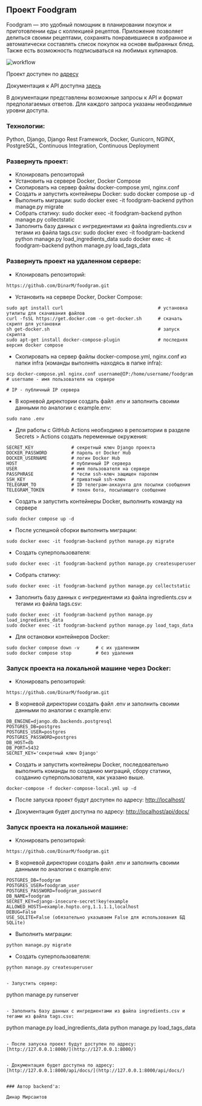 ## Проект Foodgram
Foodgram — это удобный помощник в планировании покупок и приготовлении еды с коллекцией рецептов. Приложение позволяет делиться своими рецептами, сохранять понравившиеся в избранное и автоматически составлять список покупок на основе выбранных блюд. Также есть возможность подписываться на любимых кулинаров.

![workflow](https://github.com/DinarM/foodgram/actions/workflows/main.yml)

Проект доступен по [адресу](https://foodgram-dinar.hopto.org/)

Документация к API доступна [здесь](https://foodgram-dinar.hopto.org/api/docs/)

В документации представлены возможные запросы к API и формат предполагаемых ответов. Для каждого запроса указаны необходимые уровни доступа.

### Технологии:
Python, Django, Django Rest Framework, Docker, Gunicorn, NGINX, PostgreSQL, Continuous Integration, Continuous Deployment


### Развернуть проект:
- Клонировать репозиторий
- Установить на сервере Docker, Docker Compose
- Скопировать на сервер файлы docker-compose.yml, nginx.conf
- Создать и запустить контейнеры Docker:
  sudo docker compose up -d
- Выполнить миграции:
  sudo docker exec -it foodgram-backend python manage.py migrate
- Собрать статику:
  sudo docker exec -it foodgram-backend python manage.py collectstatic
- Заполнить базу данных с ингредиентами из файла ingredients.csv и тегами из файла tags.csv:
  sudo docker exec -it foodgram-backend python manage.py load_ingredients_data
  sudo docker exec -it foodgram-backend python manage.py load_tags_data


### Развернуть проект на удаленном сервере:

- Клонировать репозиторий:
```
https://github.com/DinarM/foodgram.git
```

- Установить на сервере Docker, Docker Compose:

```
sudo apt install curl                                   # установка утилиты для скачивания файлов
curl -fsSL https://get.docker.com -o get-docker.sh      # скачать скрипт для установки
sh get-docker.sh                                        # запуск скрипта
sudo apt-get install docker-compose-plugin              # последняя версия docker compose
```

- Скопировать на сервер файлы docker-compose.yml, nginx.conf из папки infra (команды выполнять находясь в папке infra):

```
scp docker-compose.yml nginx.conf username@IP:/home/username/foodgram   # username - имя пользователя на сервере
                                                                        # IP - публичный IP сервера
```

- В корневой директории создать файл .env и заполнить своими данными по аналогии с example.env:
```
sudo nano .env
```

- Для работы с GitHub Actions необходимо в репозитории в разделе Secrets > Actions создать переменные окружения:
```
SECRET_KEY              # секретный ключ Django проекта
DOCKER_PASSWORD         # пароль от Docker Hub
DOCKER_USERNAME         # логин Docker Hub
HOST                    # публичный IP сервера
USER                    # имя пользователя на сервере
PASSPHRASE              # *если ssh-ключ защищен паролем
SSH_KEY                 # приватный ssh-ключ
TELEGRAM_TO             # ID телеграм-аккаунта для посылки сообщения
TELEGRAM_TOKEN          # токен бота, посылающего сообщение
```

- Создать и запустить контейнеры Docker, выполнить команду на сервере
```
sudo docker compose up -d
```

- После успешной сборки выполнить миграции:
```
sudo docker exec -it foodgram-backend python manage.py migrate
```

- Создать суперпользователя:
```
sudo docker exec -it foodgram-backend python manage.py createsuperuser
```

- Собрать статику:
```
sudo docker exec -it foodgram-backend python manage.py collectstatic
```

- Заполнить базу данных с ингредиентами из файла ingredients.csv и тегами из файла tags.csv:
```
sudo docker exec -it foodgram-backend python manage.py load_ingredients_data
sudo docker exec -it foodgram-backend python manage.py load_tags_data
```

- Для остановки контейнеров Docker:
```
sudo docker compose down -v      # с их удалением
sudo docker compose stop         # без удаления
```


### Запуск проекта на локальной машине через Docker:

- Клонировать репозиторий:
```
https://github.com/DinarM/foodgram.git
```

- В корневой директории создать файл .env и заполнить своими данными по аналогии с example.env:
```
DB_ENGINE=django.db.backends.postgresql
POSTGRES_DB=postgres
POSTGRES_USER=postgres
POSTGRES_PASSWORD=postgres
DB_HOST=db
DB_PORT=5432
SECRET_KEY='секретный ключ Django'
```

- Создать и запустить контейнеры Docker, последовательно выполнить команды по созданию миграций, сбору статики, 
созданию суперпользователя, как указано выше.
```
docker-compose -f docker-compose-local.yml up -d
```


- После запуска проект будут доступен по адресу: [http://localhost/](http://localhost/)


- Документация будет доступна по адресу: [http://localhost/api/docs/](http://localhost/api/docs/)


### Запуск проекта на локальной машине:

- Клонировать репозиторий:
```
https://github.com/DinarM/foodgram.git
```

- В корневой директории создать файл .env и заполнить своими данными по аналогии с example.env:
```
POSTGRES_DB=foodgram
POSTGRES_USER=foodgram_user
POSTGRES_PASSWORD=foodgram_password
DB_NAME=foodgram
SECRET_KEY=django-insecure-secret!key!example
ALLOWED_HOSTS=example.hopto.org,1.1.1.1,localhost
DEBUG=False
USE_SQLITE=False (обязательно указываем False для использования БД SQLite)
```

- Выполнить миграции:
```
python manage.py migrate
```

- Создать суперпользователя:
```
python manage.py createsuperuser
``

- Запустить сервер:
```
python manage.py runserver
```

- Заполнить базу данных с ингредиентами из файла ingredients.csv и тегами из файла tags.csv:
```
python manage.py load_ingredients_data
python manage.py load_tags_data
```

- После запуска проект будут доступен по адресу: [http://127.0.0.1:8000/](http://127.0.0.1:8000/)


- Документация будет доступна по адресу: [http://127.0.0.1:8000/api/docs/](http://127.0.0.1:8000/api/docs/)


### Автор backend'а:

Динар Мирсаитов